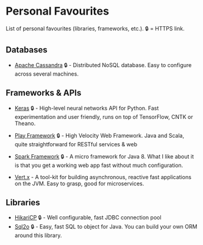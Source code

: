 # Personal Favourites

List of personal favourites (libraries, frameworks, etc.). :lock: = HTTPS link.

## Databases

* [Apache Cassandra](https://cassandra.apache.org/) :lock: - Distributed NoSQL database. Easy to configure across several machines.

## Frameworks & APIs

* [Keras](https://keras.io) :lock: - High-level neural networks API for Python. Fast experimentation and user friendly, runs on top of TensorFlow, CNTK or Theano.

* [Play Framework](https://playframework.com/) :lock: - High Velocity Web Framework. Java and Scala, quite straightforward for RESTful services & web

* [Spark Framework](https://sparkjava.com) :lock: - A micro framework for Java 8. What I like about it is that you get a working web app fast without much configuration.

* [Vert.x](http://vertx.io/) - A tool-kit for building asynchronous, reactive fast applications on the JVM. Easy to grasp, good for microservices.

## Libraries

* [HikariCP](https://brettwooldridge.github.io/HikariCP/) :lock: - Well configurable, fast JDBC connection pool
* [Sql2o](https://www.sql2o.org/) :lock: - Easy, fast SQL to object for Java. You can build your own ORM around this library.
